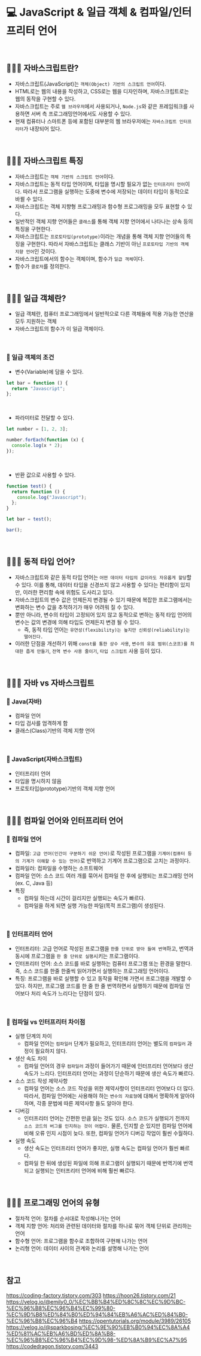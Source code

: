 # 💻 JavaScript & 일급 객체 & 컴파일/인터프리터 언어

<br />

## 👨🏻‍💻 자바스크립트란?

- 자바스크립트(JavaScript)는 `객체(Object) 기반의 스크립트 언어`이다.
- HTML로는 웹의 내용을 작성하고, CSS로는 웹을 디자인하며, 자바스크립트로는 웹의 동작을 구현할 수 있다.
- 자바스크립트는 주로 `웹 브라우저`에서 사용되거나, `Node.js`와 같은 프레임워크를 사용하면 서버 측 프로그래밍언어에서도 사용할 수 있다.
- 현재 컴퓨터나 스마트폰 등에 포함된 대부분의 웹 브라우저에는 `자바스크립트 인터프리터`가 내장되어 있다.

<br />

## 👨🏻‍💻 자바스크립트 특징

- 자바스크립트는 `객체 기반의 스크립트 언어`이다.
- 자바스크립트는 동적 타입 언어이며, 타입을 명시할 필요가 없는 `인터프리터 언어`이다. 따라서 프로그램을 실행하는 도중에 변수에 저장되는 데이터 타입이 동적으로 바뀔 수 있다.
- 자바스크립트는 객체 지향형 프로그래밍과 함수형 프로그래밍을 모두 표현할 수 있다.
- 일반적인 객체 지향 언어들은 `클래스`를 통해 객체 지향 언어에서 나타나는 상속 등의 특징을 구현한다.
- 자바스크립트는 `프로토타입(prototype)`이라는 개념을 통해 객체 지향 언어들의 특징을 구현한다. 따라서 자바스크립트는 클래스 기반이 아닌 `프로토타입 기반의 객체 지향 언어`인 것이다.
- 자바스크립트에서의 함수는 객체이며, 함수가 `일급 객체`이다.
- 함수가 `클로저`를 정의한다.

<br />

## 👨🏻‍💻 일급 객체란?

- 일급 객체란, 컴퓨터 프로그래밍에서 일반적으로 다른 객체들에 적용 가능한 연산을 모두 지원하는 객체
- 자바스크립트의 함수가 이 일급 객체이다.

<br />

### 🏃 일급 객체의 조건

- 변수(Variable)에 담을 수 있다.

```js
let bar = function () {
  return "Javascript";
};
```

<br />

- 파라미터로 전달할 수 있다.

```js
let number = [1, 2, 3];

number.forEach(function (x) {
  console.log(x * 2);
});
```

<br />

- 반환 값으로 사용할 수 있다.

```js
function test() {
  return function () {
    console.log("Javascript");
  };
}

let bar = test();

bar();
```

<br />

## 👨🏻‍💻 동적 타입 언어?

- 자바스크립트와 같은 동적 타입 언어는 `어떤 데이터 타입의 값이라도 자유롭게 할당`할 수 있다. 이를 통해, 데이터 타입을 신경쓰지 않고 사용할 수 있다는 편리함이 있지만, 이러한 편리함 속에 위험도 도사리고 있다.
- 자바스크립트의 변수 값은 언제든지 변경될 수 있기 때문에 복잡한 프로그램에서는 변화하는 변수 값을 추적하기가 매우 어려워 질 수 있다.
- 뿐만 아니라, 변수의 타입이 고정되어 있지 않고 동적으로 변하는 동적 타입 언어의 변수는 값의 변경에 의해 타입도 언제든지 변경 될 수 있다.
  - 즉, 동적 타입 언어는 `유연성(flexibility)는 높지만 신뢰성(reliability)는 떨어진다.`
- 이러한 단점을 개선하기 위해 `const를 통한 상수 사용`, `변수의 유효 범위(스코프)를 최대한 좁게 만들기`, `전역 변수 사용 줄이기`, `타입 스크립트` 사용 등이 있다.

<br />

## 👨🏻‍💻 자바 vs 자바스크립트

### 🏃 Java(자바)

- 컴파일 언어
- 타입 검사를 엄격하게 함
- 클래스(Class)기반의 객체 지향 언어

<br />

### 🏃 JavaScript(자바스크립트)

- 인터프리터 언어
- 타입을 명시하지 않음
- 프로토타입(prototype)기반의 객체 지향 언어

<br />

## 👨🏻‍💻 컴파일 언어와 인터프리터 언어

### 🏃 컴파일 언어

- 컴파일: `고급 언어(인간이 구분하기 쉬운 언어)`로 작성된 프로그램을 `기계어(컴퓨터 등의 기계가 이해할 수 있는 언어)`로 번역하고 기계어 프로그램으로 고치는 과정이다.
- 컴파일러: 컴파일을 수행하는 소프트웨어
- 컴파일 언어: 소스 코드 여러 개를 묶어서 컴파일 한 후에 실행되는 프로그래밍 언어(ex. C, Java 등)
- 특징
  - 컴파일 하는데 시간이 걸리지만 실행되는 속도가 빠르다.
  - 컴파일을 하게 되면 실행 가능한 파일(목적 프로그램)이 생성된다.

<br />

### 🏃 인터프리터 언어

- 인터프리터: 고급 언어로 작성된 프로그램을 `한줄 단위로 받아 들여 번역`하고, 번역과 동시에 프로그램을 `한 줄 단위로 실행`시키는 프로그램이다.
- 인터프리터 언어: 소스 코드를 바로 실행하는 컴퓨터 프로그램 또는 환경을 말한다. 즉, 소스 코드를 한줄 한줄씩 읽어가면서 실행하는 프로그래밍 언어이다.
- 특징: 프로그램을 바로 실행할 수 있고 동작을 확인해 가면서 프로그램을 개발할 수 있다. 하지만, 프로그램 코드를 한 줄 한 줄 번역하면서 실행하기 때문에 컴파일 언어보다 처리 속도가 느리다는 단점이 있다.

<br />

### 🏃 컴파일 vs 인터프리터 차이점

- 실행 단계의 차이
  - 컴파일 언어는 `컴파일러` 단계가 필요하고, 인터프리터 언어는 별도의 `컴파일러` 과정이 필요하지 않다.
- 생산 속도 차이
  - 컴파일 언어의 경우 `컴파일러` 과정이 들어가기 때문에 인터프리터 언어보다 생산 속도가 느리다. 인터프리터 언어는 과정이 단순하기 때문에 생산 속도가 빠르다.
- 소스 코드 작성 제약사항
  - 컴파일 언어는 소스 코드 작성을 위한 제약사항이 인터프리터 언어보다 더 많다. 따라서, 컴파일 언어에는 사용해야 하는 `변수의 자료형`에 대해서 명확하게 알아야하며, 각종 문법에 따른 제약사항 들도 알아야 한다.
- 디버깅
  - 인터프리터 언어는 간편한 만큼 잃는 것도 있다. 소스 코드가 실행되기 전까지 `소스 코드의 버그를 인지하는 것이 어렵다.` 물론, 인지할 순 있지만 컴파일 언어에 비해 오류 인지 시점이 늦다. 또한, 컴파일 언어가 디버깅 작업이 훨씬 수월하다.
- 실행 속도
  - 생산 속도는 인터프리터 언어가 좋지만, 실행 속도는 컴파일 언어가 훨씬 빠르다.
  - 컴파일 한 뒤에 생성된 파일에 의해 프로그램이 실행되기 때문에 번역기에 번역 되고 실행되는 인터프리터 언어에 비해 훨씬 빠르다.

<br />

## 👨🏻‍💻 프로그래밍 언어의 유형

- 절차적 언어: 절차를 순서대로 작성해나가는 언어
- 객체 지향 언어: 처리와 관련된 데이터와 절차를 하나로 묶어 객체 단위로 관리하는 언어
- 함수형 언어: 프로그램을 함수로 조합하여 구현해 나가는 언어
- 논리형 언어: 데이터 사이의 관계와 논리를 설명해 나가는 언어

<br />

## 참고

https://coding-factory.tistory.com/303
https://hoon26.tistory.com/21
https://velog.io/@emily0_0/%EC%BB%B4%ED%8C%8C%EC%9D%BC-%EC%96%B8%EC%96%B4%EC%99%80-%EC%9D%B8%ED%84%B0%ED%94%84%EB%A6%AC%ED%84%B0-%EC%96%B8%EC%96%B4
https://opentutorials.org/module/3989/26105
https://velog.io/@sparkbosing/%EC%9E%90%EB%B0%94%EC%8A%A4%ED%81%AC%EB%A6%BD%ED%8A%B8-%EC%96%B8%EC%96%B4%EC%9D%98-%ED%8A%B9%EC%A7%95
https://codedragon.tistory.com/3443

